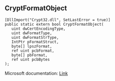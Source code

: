 ## CryptFormatObject

```
[DllImport("Crypt32.dll", SetLastError = true)]
public static extern bool CryptFormatObject(
   uint dwCertEncodingType,
   uint dwFormatType,
   uint dwFormatStrType,
   IntPtr pFormatStruct,
   byte[] lpszFormat,
   ref uint pcbFormat,
   byte[] pbFormat,
   ref uint pcbBytes
);
```

Microsoft documentation: [Link](https://docs.microsoft.com/en-us/windows/win32/api/wincrypt/nf-wincrypt-cryptformatobject)
